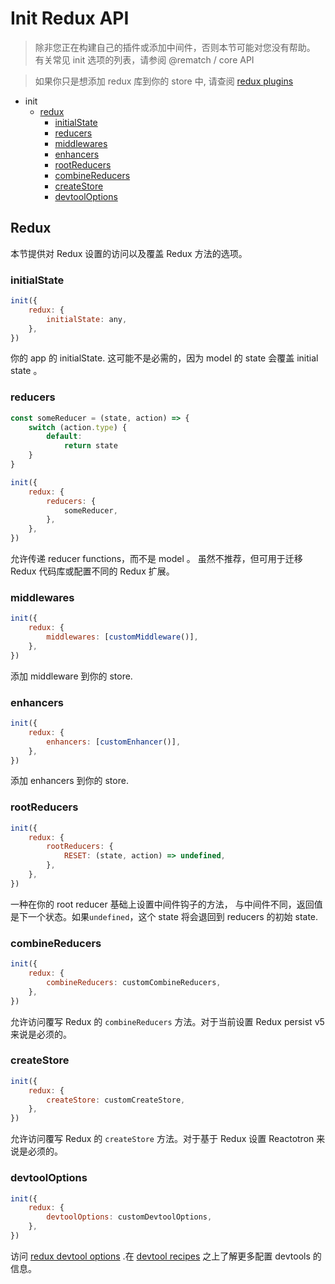 # Init Redux API

> 除非您正在构建自己的插件或添加中间件，否则本节可能对您没有帮助。 有关常见 init 选项的列表，请参阅 @rematch / core API

> 如果你只是想添加 redux 库到你的 store 中, 请查阅 [redux plugins](https://github.com/rematch/rematch/tree/e4fe17537a947bbe8a9faf1e0e77099beb7fef91/docs/recipes/redux.md)

- init
  - [redux](#redux)
    - [initialState](#initialstate)
    - [reducers](#reducers)
    - [middlewares](#middlewares)
    - [enhancers](#enhancers)
    - [rootReducers](#rootreducers)
    - [combineReducers](#combinereducers)
    - [createStore](#createstore)
    - [devtoolOptions](#devtooloptions)

## Redux

本节提供对 Redux 设置的访问以及覆盖 Redux 方法的选项。

### initialState

```javascript
init({
	redux: {
		initialState: any,
	},
})
```

你的 app 的 initialState. 这可能不是必需的，因为 model 的 state 会覆盖 initial state 。

### reducers

```javascript
const someReducer = (state, action) => {
	switch (action.type) {
		default:
			return state
	}
}

init({
	redux: {
		reducers: {
			someReducer,
		},
	},
})
```

允许传递 reducer functions，而不是 model 。 虽然不推荐，但可用于迁移 Redux 代码库或配置不同的 Redux 扩展。

### middlewares

```javascript
init({
	redux: {
		middlewares: [customMiddleware()],
	},
})
```

添加 middleware 到你的 store.

### enhancers

```javascript
init({
	redux: {
		enhancers: [customEnhancer()],
	},
})
```

添加 enhancers 到你的 store.

### rootReducers

```javascript
init({
	redux: {
		rootReducers: {
			RESET: (state, action) => undefined,
		},
	},
})
```

一种在你的 root reducer 基础上设置中间件钩子的方法， 与中间件不同，返回值是下一个状态。如果`undefined`，这个 state 将会退回到 reducers 的初始 state.

### combineReducers

```javascript
init({
	redux: {
		combineReducers: customCombineReducers,
	},
})
```

允许访问覆写 Redux 的 `combineReducers` 方法。对于当前设置 Redux persist v5 来说是必须的。

### createStore

```javascript
init({
	redux: {
		createStore: customCreateStore,
	},
})
```

允许访问覆写 Redux 的 `createStore` 方法。对于基于 Redux 设置 Reactotron 来说是必须的。

### devtoolOptions

```javascript
init({
	redux: {
		devtoolOptions: customDevtoolOptions,
	},
})
```

访问 [redux devtool options](https://github.com/zalmoxisus/redux-devtools-extension/blob/master/docs/API/Arguments.md) .在 [devtool recipes](https://rematch.gitbooks.io/rematch/docs/recipes/devtools) 之上了解更多配置 devtools 的信息。
